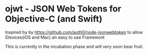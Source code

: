 ojwt - JSON Web Tokens for Objective-C (and Swift)
==================

Inspired by by https://github.com/auth0/node-jsonwebtoken to allow iDevices(iOS and Mac) an easy to use Framework

This is currently in the incubation phase and will very soon bear fruit.
